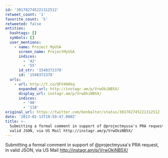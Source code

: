 ```yaml
---
id: '301782745221312512'
retweet_count: '1'
favorite_count: '5'
retweeted: false
entities:
  hashtags: []
  symbols: []
  user_mentions:
    - name: Project MyUSA
      screen_name: ProjectMyUSA
      indices:
        - '42'
        - '55'
      id_str: '1548372378'
      id: '1548372378'
  urls:
    - url: http://t.co/QFV490kq
      expanded_url: http://instagr.am/p/VrwOkiNB5X/
      display_url: instagr.am/p/VrwOkiNB5X/
      indices:
        - '98'
        - '118'
original_url: https://twitter.com/benbalter/status/301782745221312512
date: '2013-02-13T19:59:47.000Z'
title: >-
  Submitting a formal comment in support of @projectmyusa's PRA request, in
  valid JSON, via US Mail http://instagr.am/p/VrwOkiNB5X/
---
```


Submitting a formal comment in support of @projectmyusa's PRA request, in valid JSON, via US Mail http://instagr.am/p/VrwOkiNB5X/